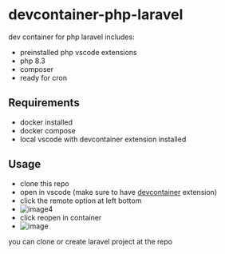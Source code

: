 # devcontainer-php-laravel
dev container for php laravel
includes:
- preinstalled php vscode extensions
- php 8.3
- composer
- ready for cron

## Requirements
- docker installed
- docker compose
- local vscode with devcontainer extension installed 

## Usage
- clone this repo
- open in vscode (make sure to have [devcontainer](https://marketplace.visualstudio.com/items?itemName=ms-vscode-remote.remote-containers) extension) 
- click the remote option at left bottom
- ![image](https://github.com/sweetchild08/devcontainer-php-laravel/assets/31526068/efcfcac6-ab5d-4ac4-aa55-eefe6fdf7d90)4
- click reopen in container
- ![image](https://github.com/sweetchild08/devcontainer-php-laravel/assets/31526068/684c3784-14bf-4002-9f64-21bf264eca16)

you can clone or create laravel project at the repo

